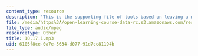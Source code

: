 ```yaml
---
content_type: resource
description: 'This is the supporting file of tools based on leaving a message. '
file: /media/https%3A/open-learning-course-data-rc.s3.amazonaws.com/res-21g-003-learning-chinese-a-foundation-course-in-mandarin-spring-2011/6105f8ce0a7e5634d07791d7cc81194b_10.17.1.mp3
file_type: audio/mpeg
resourcetype: Other
title: 10.17.1.mp3
uid: 6105f8ce-0a7e-5634-d077-91d7cc81194b
---
```

